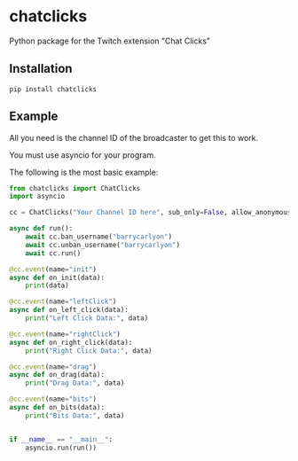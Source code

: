# chatclicks
Python package for the Twitch extension "Chat Clicks"

## Installation
```pip install chatclicks```

## Example

All you need is the channel ID of the broadcaster to get this to work.

You must use asyncio for your program. 

The following is the most basic example:
```python
from chatclicks import ChatClicks
import asyncio

cc = ChatClicks("Your Channel ID here", sub_only=False, allow_anonymous=True, ban_list=[])

async def run():
    await cc.ban_username("barrycarlyon")
    await cc.unban_username("barrycarlyon")
    await cc.run()

@cc.event(name="init")
async def on_init(data):
    print(data)

@cc.event(name="leftClick")
async def on_left_click(data):
    print("Left Click Data:", data)

@cc.event(name="rightClick")
async def on_right_click(data):
    print("Right Click Data:", data)

@cc.event(name="drag")
async def on_drag(data):
    print("Drag Data:", data)

@cc.event(name="bits")
async def on_bits(data):
    print("Bits Data:", data)


if __name__ == "__main__":
    asyncio.run(run())
```